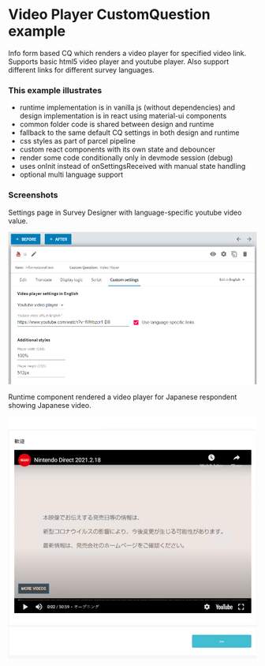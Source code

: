 # Video Player CustomQuestion example

Info form based CQ which renders a video player for specified video link. 
Supports basic html5 video player and youtube player. 
Also support different links for different survey languages.

### This example illustrates

- runtime implementation is in vanilla js (without dependencies) and design implementation is in react using material-ui components
- common folder code is shared between design and runtime
- fallback to the same default CQ settings in both design and runtime
- css styles as part of parcel pipeline
- custom react components with its own state and debouncer
- render some code conditionally only in devmode session (debug)
- uses onInit instead of onSettingsReceived with manual state handling
- optional multi language support

### Screenshots

Settings page in Survey Designer with language-specific youtube video value.

![Design](docs/design_screen.png)

Runtime component rendered a video player for Japanese respondent showing Japanese video.

![Runtime](docs/runtime_screen.png)